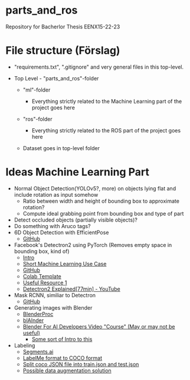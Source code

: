 # parts_and_ros
Repository for Bacherlor Thesis EENX15-22-23

# File structure (Förslag)
- "requirements.txt", ".gitignore" and very general files in this top-level.

- Top Level - "parts_and_ros"-folder
    - "ml"-folder
        - Everything strictly related to the Machine Learning part of the project goes here

    - "ros"-folder
        - Everything strictly related to the ROS part of the project goes here

    - Dataset goes in top-level folder

# Ideas Machine Learning Part
- Normal Object Detection(YOLOv5?, more) on objects lying flat and include rotation as input somehow
    - Ratio between width and height of bounding box to approximate rotation?
    - Compute ideal grabbing point from bounding box and type of part
- Detect occluded objects (partially visible objects)?
- Do something with Aruco tags?
- 6D Object Detection with EfficientPose
    - [GitHub](https://github.com/ybkscht/EfficientPose)
- Facebook's Detectron2 using PyTorch (Removes empty space in bounding box, kind of)
    - [Intro](https://www.youtube.com/watch?v=1oq1Ye7dFqc)
    - [Short Machine Learning Use Case](https://www.youtube.com/watch?v=eUSgtfK4ivk)
    - [GitHub](https://github.com/facebookresearch/detectron2)
    - [Colab Template](https://colab.research.google.com/drive/16jcaJoc6bCFAQ96jDe2HwtXj7BMD_-m5)
    - [Useful Resource 1](https://gilberttanner.com/blog/detectron2-train-a-instance-segmentation-model)
    - [Detectron2 Explained[77min] - YouTube](https://www.youtube.com/watch?v=4woFgFM4PFU)
- Mask RCNN, similiar to Detectron
    - [GitHub](https://github.com/matterport/Mask_RCNN)
- Generating images with Blender
    - [BlenderProc](https://github.com/DLR-RM/BlenderProc)
    - [blAInder](https://github.com/ln-12/blainder-range-scanner)
    - [Blender For AI Developers Video "Course" (May or may not be useful)](https://www.immersivelimit.com/tutorials/blender-for-ai-developers)
        - [Some sort of Intro to this](https://www.immersivelimit.com/tutorials/synthetic-datasets-with-blender)
- Labeling
    - [Segments.ai](https://segments.ai/blog/speed-up-image-segmentation-with-model-assisted-labeling)
    - [LabelMe format to COCO format](https://github.com/Tony607/labelme2coco/blob/master/labelme2coco.py)
    - [Split coco JSON file into train.json and test.json](https://github.com/akarazniewicz/cocosplit)
    - [Possible data augmentation solution](https://github.com/joheras/CLoDSA)